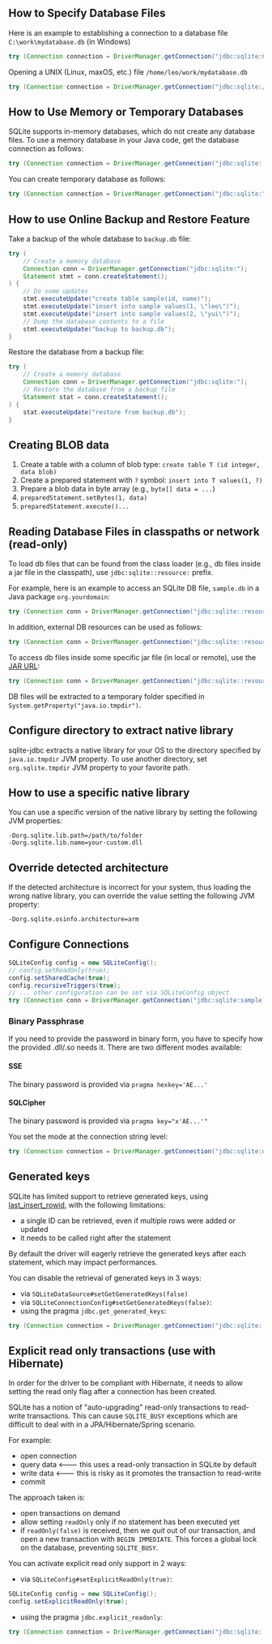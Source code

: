 ## How to Specify Database Files

Here is an example to establishing a connection to a database file `C:\work\mydatabase.db` (in Windows)

```java
try (Connection connection = DriverManager.getConnection("jdbc:sqlite:C:/work/mydatabase.db")) { /*...*/ }
```

Opening a UNIX (Linux, maxOS, etc.) file `/home/leo/work/mydatabase.db`
```java
try (Connection connection = DriverManager.getConnection("jdbc:sqlite:/home/leo/work/mydatabase.db")) { /*...*/ }
```

## How to Use Memory or Temporary Databases
SQLite supports in-memory databases, which do not create any database files. To use a memory database in your Java code, get the database connection as follows:

```java
try (Connection connection = DriverManager.getConnection("jdbc:sqlite::memory:")) { /*...*/ }
```

You can create temporary database as follows:
```java
try (Connection connection = DriverManager.getConnection("jdbc:sqlite:")) { /*...*/ }
```

## How to use Online Backup and Restore Feature
Take a backup of the whole database to `backup.db` file:

```java
try (
    // Create a memory database
    Connection conn = DriverManager.getConnection("jdbc:sqlite:");
    Statement stmt = conn.createStatement();
) {
    // Do some updates
    stmt.executeUpdate("create table sample(id, name)");
    stmt.executeUpdate("insert into sample values(1, \"leo\")");
    stmt.executeUpdate("insert into sample values(2, \"yui\")");
    // Dump the database contents to a file
    stmt.executeUpdate("backup to backup.db");
}
```

Restore the database from a backup file:
```java
try (
    // Create a memory database
    Connection conn = DriverManager.getConnection("jdbc:sqlite:");
    // Restore the database from a backup file
    Statement stat = conn.createStatement();
) {
    stat.executeUpdate("restore from backup.db");
}
```

## Creating BLOB data
1. Create a table with a column of blob type: `create table T (id integer, data blob)`
1. Create a prepared statement with `?` symbol: `insert into T values(1, ?)`
1. Prepare a blob data in byte array (e.g., `byte[] data = ...`)
1. `preparedStatement.setBytes(1, data)`
1. `preparedStatement.execute()...`

## Reading Database Files in classpaths or network (read-only)
To load db files that can be found from the class loader (e.g., db 
files inside a jar file in the classpath), 
use `jdbc:sqlite::resource:` prefix. 

For example, here is an example to access an SQLite DB file, `sample.db` 
in a Java package `org.yourdomain`:
```java
try (Connection conn = DriverManager.getConnection("jdbc:sqlite::resource:org/yourdomain/sample.db")) { /*...*/ }
```

In addition, external DB resources can be used as follows:
```java
try (Connection conn = DriverManager.getConnection("jdbc:sqlite::resource:http://www.xerial.org/svn/project/XerialJ/trunk/sqlite-jdbc/src/test/java/org/sqlite/sample.db")) { /*...*/ }
```

To access db files inside some specific jar file (in local or remote), 
use the [JAR URL](http://java.sun.com/j2se/1.5.0/docs/api/java/net/JarURLConnection.html):
```java
try (Connection conn = DriverManager.getConnection("jdbc:sqlite::resource:jar:http://www.xerial.org/svn/project/XerialJ/trunk/sqlite-jdbc/src/test/resources/testdb.jar!/sample.db")) { /*...*/ }
```

DB files will be extracted to a temporary folder specified in `System.getProperty("java.io.tmpdir")`.

## Configure directory to extract native library
sqlite-jdbc extracts a native library for your OS to the directory specified by `java.io.tmpdir` JVM property. To use another directory, set `org.sqlite.tmpdir` JVM property to your favorite path.

## How to use a specific native library
You can use a specific version of the native library by setting the following JVM properties:
```
-Dorg.sqlite.lib.path=/path/to/folder
-Dorg.sqlite.lib.name=your-custom.dll
```

## Override detected architecture

If the detected architecture is incorrect for your system, thus loading the wrong native library, you can override the value setting the following JVM property:
```
-Dorg.sqlite.osinfo.architecture=arm
```

## Configure Connections
```java
SQLiteConfig config = new SQLiteConfig();
// config.setReadOnly(true);   
config.setSharedCache(true);
config.recursiveTriggers(true);
// ... other configuration can be set via SQLiteConfig object
try (Connection conn = DriverManager.getConnection("jdbc:sqlite:sample.db", config.toProperties())) { /*...*/ }
```

### Binary Passphrase
If you need to provide the password in binary form, you have to specify how the provided .dll/.so needs it. There are two different modes available:

#### SSE
The binary password is provided via `pragma hexkey='AE...'`

#### SQLCipher
The binary password is provided via `pragma key="x'AE...'"`

You set the mode at the connection string level:
```java
try (Connection connection = DriverManager.getConnection("jdbc:sqlite:db.sqlite?hexkey_mode=sse", "", "AE...")) { /*...*/ }
```

## Generated keys

SQLite has limited support to retrieve generated keys, using [last_insert_rowid](https://www.sqlite.org/c3ref/last_insert_rowid.html), with the following limitations:
- a single ID can be retrieved, even if multiple rows were added or updated
- it needs to be called right after the statement

By default the driver will eagerly retrieve the generated keys after each statement, which may impact performances.

You can disable the retrieval of generated keys in 3 ways:
- via `SQLiteDataSource#setGetGeneratedKeys(false)`
- via `SQLiteConnectionConfig#setGetGeneratedKeys(false)`:
- using the pragma `jdbc.get_generated_keys`:
```java
try (Connection connection = DriverManager.getConnection("jdbc:sqlite::memory:?jdbc.get_generated_keys=false")) { /*...*/ }
```

## Explicit read only transactions (use with Hibernate)

In order for the driver to be compliant with Hibernate, it needs to allow setting the read only flag after a connection has been created.

SQLite has a notion of "auto-upgrading" read-only transactions to read-write transactions. This can cause `SQLITE_BUSY` exceptions which are difficult to deal with in a JPA/Hibernate/Spring scenario.

For example:

- open connection
- query data <--- this uses a read-only transaction in SQLite by default
- write data <--- this is risky as it promotes the transaction to read-write
- commit

The approach taken is:

- open transactions on demand
- allow setting `readOnly` only if no statement has been executed yet
- if `readOnly(false)` is received, then we _quit_ out of our transaction, and open a new transaction with `BEGIN IMMEDIATE`. This forces a global lock on the database, preventing `SQLITE_BUSY`.

You can activate explicit read only support in 2 ways:
- via `SQLiteConfig#setExplicitReadOnly(true)`: 
```java
SQLiteConfig config = new SQLiteConfig();
config.setExplicitReadOnly(true);
```
- using the pragma `jdbc.explicit_readonly`:
```java
try (Connection connection = DriverManager.getConnection("jdbc:sqlite::memory:?jdbc.explicit_readonly=true")) { /*...*/ }
```
